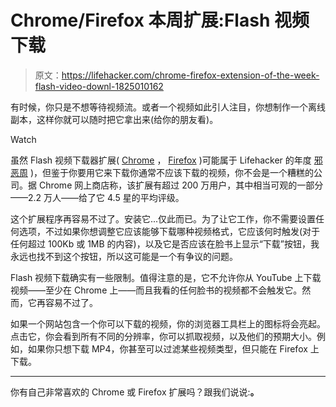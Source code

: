 # Chrome/Firefox 本周扩展:Flash 视频下载

> 原文：<https://lifehacker.com/chrome-firefox-extension-of-the-week-flash-video-downl-1825010162>

有时候，你只是不想等待视频流。或者一个视频如此引人注目，你想制作一个离线副本，这样你就可以随时把它拿出来(给你的朋友看)。

Watch

虽然 Flash 视频下载器扩展( [Chrome](https://chrome.google.com/webstore/detail/flash-video-downloader/aiimdkdngfcipjohbjenkahhlhccpdbc?hl=en) ， [Firefox](https://addons.mozilla.org/en-US/firefox/addon/flash-video-downloader/) )可能属于 Lifehacker 的年度 [邪恶周](https://lifehacker.com/tag/evil-week) )，但鉴于你要用它来下载你通常不应该下载的视频，你不会是一个糟糕的公司。据 Chrome 网上商店称，该扩展有超过 200 万用户，其中相当可观的一部分——2.2 万人——给了它 4.5 星的平均评级。

这个扩展程序再容易不过了。安装它...仅此而已。为了让它工作，你不需要设置任何选项，不过如果你想调整它应该能够下载哪种视频格式，它应该何时触发(对于任何超过 100Kb 或 1MB 的内容)，以及它是否应该在脸书上显示“下载”按钮，我永远也找不到这个按钮，所以这可能是一个有争议的问题。

Flash 视频下载确实有一些限制。值得注意的是，它不允许你从 YouTube 上下载视频——至少在 Chrome 上——而且我看的任何脸书的视频都不会触发它。然而，它再容易不过了。

如果一个网站包含一个你可以下载的视频，你的浏览器工具栏上的图标将会亮起。点击它，你会看到所有不同的分辨率，你可以抓取视频，以及他们的预期大小。例如，如果你只想下载 MP4，你甚至可以过滤某些视频类型，但只能在 Firefox 上下载。

* * *

你有自己非常喜欢的 Chrome 或 Firefox 扩展吗？跟我们说说:[](mailto:david.murphy@lifehacker.com?subject=Browser%20Extension%20of%20the%20Week)**。**